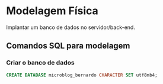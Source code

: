 # Modelagem Física 

Implantar um banco de dados no servidor/back-end.

## Comandos SQL para modelagem

### Criar o banco de dados



```sql
CREATE DATABASE microblog_bernardo CHARACTER SET utf8mb4;
```